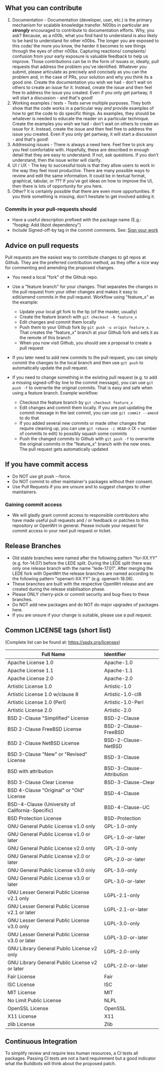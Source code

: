 ## What you can contribute
1. Documentation - Documentation (developer, user, etc.) is the primary mechanism for scalable knowledge transfer. 
N00bs in particular are ***strongly*** encouraged to contribute to documentation efforts. Why, you ask? Because, as a n00b, 
what you find hard to understand is also likely to be hard to understand for other n00bs. The longer you are exposed to this code/ 
the more you know, the harder it becomes to see things through the eyes of other n00bs. Capturing reactions/ complaints/ confusion from your
early exposure is valuable feedback to help us improve. Those contributions can be in the form of issues or, ideally, pull requests that address
the problem you've identified. Whatever you submit, please articulate as precisely and concisely as you can the problem and, in the case of PRs, 
your solution and why you think its a good one. Create the documentation you wish we had - don't wait on others to create an issue for it. Instead,
create the issue and then feel free to address the issue you created. Even if you only get partway, it will start a discussion - and that's good!
2. Working examples / tests - Tests serve multiple purposes. They both show that the code works in a particular way *and* provide examples of how
to get the code to do specific things. As examples, they should be whatever is needed to educate the reader on a particular technique. Create the 
examples you wish we had - don't wait on others to create an issue for it. Instead, create the issue and then feel free to address the issue you created.
Even if you only get partway, it will start a discussion - and that's good!
3. Addressing issues - There is always a need here. Feel free to pick any you feel comfortable with. Hopefully, these are described in enough detail
that they are easy to understand. If not, ask questions. If you don't understand, then the issue writer will clarify.
4. UI / UX - The key to successful tools is that they allow users to work in the way they feel most productive. There are many possible ways to
review and edit the same information. It could be in textual format, graphical, tabular, or ??? If you've got ideas on how to improve the UI, then
there is lots of opportunity for you here.
5. Other? It is certainly possible that there are even more opportunities. If you think something is missing, don't hesitate to get involved adding it.


### Commits in your pull-requests should

- Have a useful description prefixed with the package name (E.g.: "foopkg: Add
  libzot dependency")
- Include Signed-off-by tag in the commit comments.  See: [Sign your
  work](https://openwrt.org/submitting-patches#sign_your_work)

## Advice on pull requests

Pull requests are the easiest way to contribute changes to git repos at Github.
They are the preferred contribution method, as they offer a nice way for
commenting and amending the proposed changes.

- You need a local "fork" of the Github repo.

- Use a "feature branch" for your changes. That separates the changes in the
  pull request from your other changes and makes it easy to edit/amend commits
  in the pull request. Workflow using "feature_x" as the example:
  - Update your local git fork to the tip (of the master, usually)
  - Create the feature branch with `git checkout -b feature_x`
  - Edit changes and commit them locally
  - Push them to your Github fork by `git push -u origin feature_x`. That
    creates the "feature_x" branch at your Github fork and sets it as the
    remote of this branch
  - When you now visit Github, you should see a proposal to create a pull
    request

- If you later need to add new commits to the pull request, you can simply
  commit the changes to the local branch and then use `git push` to
  automatically update the pull request.

- If you need to change something in the existing pull request (e.g. to add a
  missing signed-off-by line to the commit message), you can use `git push -f`
  to overwrite the original commits. That is easy and safe when using a feature
  branch. Example workflow:
  - Checkout the feature branch by `git checkout feature_x`
  - Edit changes and commit them locally. If you are just updating the commit
    message in the last commit, you can use `git commit --amend` to do that
  - If you added several new commits or made other changes that require
    cleaning up, you can use `git rebase -i HEAD~X` (X = number of commits to
    edit) to possibly squash some commits
  - Push the changed commits to Github with `git push -f` to overwrite the
    original commits in the "feature_x" branch with the new ones. The pull
    request gets automatically updated

## If you have commit access

- Do NOT use git push --force.
- Do NOT commit to other maintainer's packages without their consent.
- Use Pull Requests if you are unsure and to suggest changes to other
  maintainers.

### Gaining commit access

- We will gladly grant commit access to responsible contributors who have made
  useful pull requests and / or feedback or patches to this repository or
  OpenWrt in general. Please include your request for commit access in your next
  pull request or ticket.

## Release Branches

- Old stable branches were named after the following pattern "for-XX.YY" (e.g.
  for-14.07) before the LEDE split.  During the LEDE split there was only one
  release branch with the name "lede-17.01".  After merging the LEDE fork with
  OpenWrt the release branches are named according to the following pattern
  "openwrt-XX.YY" (e.g. openwrt-18.06).
- These branches are built with the respective OpenWrt release and are created
  during the release stabilisation phase.
- Please ONLY cherry-pick or commit security and bug-fixes to these branches.
- Do NOT add new packages and do NOT do major upgrades of packages here.
- If you are unsure if your change is suitable, please use a pull request.

## Common LICENSE tags (short list)

(Complete list can be found at: <https://spdx.org/licenses>)

| Full Name                                        | Identifier               |
| ------------------------------------------------ | :----------------------- |
| Apache License 1.0                               | Apache-1.0               |
| Apache License 1.1                               | Apache-1.1               |
| Apache License 2.0                               | Apache-2.0               |
| Artistic License 1.0                             | Artistic-1.0             |
| Artistic License 1.0 w/clause 8                  | Artistic-1.0-cl8         |
| Artistic License 1.0 (Perl)                      | Artistic-1.0-Perl        |
| Artistic License 2.0                             | Artistic-2.0             |
| BSD 2-Clause "Simplified" License                | BSD-2-Clause             |
| BSD 2-Clause FreeBSD License                     | BSD-2-Clause-FreeBSD     |
| BSD 2-Clause NetBSD License                      | BSD-2-Clause-NetBSD      |
| BSD 3-Clause "New" or "Revised" License          | BSD-3-Clause             |
| BSD with attribution                             | BSD-3-Clause-Attribution |
| BSD 3-Clause Clear License                       | BSD-3-Clause-Clear       |
| BSD 4-Clause "Original" or "Old" License         | BSD-4-Clause             |
| BSD-4-Clause (University of California-Specific) | BSD-4-Clause-UC          |
| BSD Protection License                           | BSD-Protection           |
| GNU General Public License v1.0 only             | GPL-1.0-only             |
| GNU General Public License v1.0 or later         | GPL-1.0-or-later         |
| GNU General Public License v2.0 only             | GPL-2.0-only             |
| GNU General Public License v2.0 or later         | GPL-2.0-or-later         |
| GNU General Public License v3.0 only             | GPL-3.0-only             |
| GNU General Public License v3.0 or later         | GPL-3.0-or-later         |
| GNU Lesser General Public License v2.1 only      | LGPL-2.1-only            |
| GNU Lesser General Public License v2.1 or later  | LGPL-2.1-or-later        |
| GNU Lesser General Public License v3.0 only      | LGPL-3.0-only            |
| GNU Lesser General Public License v3.0 or later  | LGPL-3.0-or-later        |
| GNU Library General Public License v2 only       | LGPL-2.0-only            |
| GNU Library General Public License v2 or later   | LGPL-2.0-or-later        |
| Fair License                                     | Fair                     |
| ISC License                                      | ISC                      |
| MIT License                                      | MIT                      |
| No Limit Public License                          | NLPL                     |
| OpenSSL License                                  | OpenSSL                  |
| X11 License                                      | X11                      |
| zlib License                                     | Zlib                     |

## Continuous Integration

To simplify review and require less human resources, a CI tests all packages.
Passing CI tests are not a hard requirement but a good indicator what the
Buildbots will think about the proposed patch.
